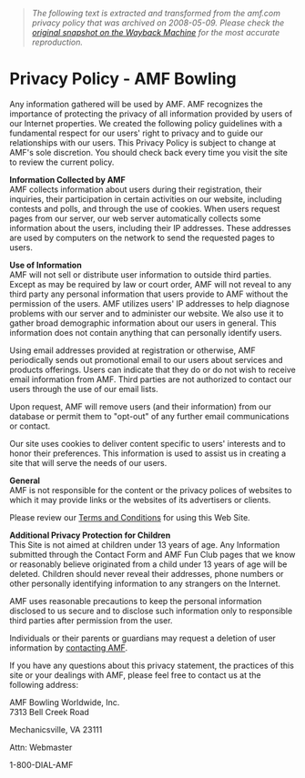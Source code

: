 > *The following text is extracted and transformed from the amf.com privacy policy that was archived on 2008-05-09. Please check the [original snapshot on the Wayback Machine](https://web.archive.org/web/20080509195031id_/http%3A//www.amf.com/corporate/Privacy_Policy.htm) for the most accurate reproduction.*

# Privacy Policy - AMF Bowling

Any information gathered will be used by AMF. AMF recognizes the importance of protecting the privacy of all information provided by users of our Internet properties. We created the following policy guidelines with a fundamental respect for our users' right to privacy and to guide our relationships with our users. This Privacy Policy is subject to change at AMF's sole discretion. You should check back every time you visit the site to review the current policy.

**Information Collected by AMF**  
AMF collects information about users during their registration, their inquiries, their participation in certain activities on our website, including contests and polls, and through the use of cookies. When users request pages from our server, our web server automatically collects some information about the users, including their IP addresses. These addresses are used by computers on the network to send the requested pages to users.

**Use of Information**  
AMF will not sell or distribute user information to outside third parties. Except as may be required by law or court order, AMF will not reveal to any third party any personal information that users provide to AMF without the permission of the users. AMF utilizes users' IP addresses to help diagnose problems with our server and to administer our website. We also use it to gather broad demographic information about our users in general. This information does not contain anything that can personally identify users.

Using email addresses provided at registration or otherwise, AMF periodically sends out promotional email to our users about services and products offerings. Users can indicate that they do or do not wish to receive email information from AMF. Third parties are not authorized to contact our users through the use of our email lists.

Upon request, AMF will remove users (and their information) from our database or permit them to "opt-out" of any further email communications or contact.

Our site uses cookies to deliver content specific to users' interests and to honor their preferences. This information is used to assist us in creating a site that will serve the needs of our users.

**General**  
AMF is not responsible for the content or the privacy polices of websites to which it may provide links or the websites of its advertisers or clients.

Please review our [Terms and Conditions](https://web.archive.org/corporate/Terms_of_Use.htm) for using this Web Site. 

**Additional Privacy Protection for Children**  
This Site is not aimed at children under 13 years of age. Any Information submitted through the Contact Form and AMF Fun Club pages that we know or reasonably believe originated from a child under 13 years of age will be deleted. Children should never reveal their addresses, phone numbers or other personally identifying information to any strangers on the Internet.

AMF uses reasonable precautions to keep the personal information disclosed to us secure and to disclose such information only to responsible third parties after permission from the user.

Individuals or their parents or guardians may request a deletion of user information by [contacting AMF](https://web.archive.org/corporate/inquiries/contact.amfx).

If you have any questions about this privacy statement, the practices of this site or your dealings with AMF, please feel free to contact us at the following address:

AMF Bowling Worldwide, Inc.  
7313 Bell Creek Road

Mechanicsville, VA 23111

Attn: Webmaster 

1-800-DIAL-AMF
